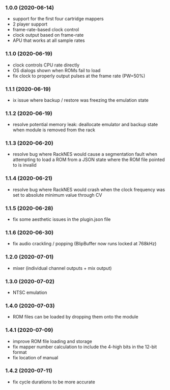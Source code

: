 ### 1.0.0 (2020-06-14)

-   support for the first four cartridge mappers
-   2 player support
-   frame-rate-based clock control
-   clock output based on frame-rate
-   APU that works at all sample rates

### 1.1.0 (2020-06-19)

-   clock controls CPU rate directly
-   OS dialogs shown when ROMs fail to load
-   fix clock to properly output pulses at the frame rate (PW=50%)

### 1.1.1 (2020-06-19)

-   ix issue where backup / restore was freezing the emulation state

### 1.1.2 (2020-06-19)

-   resolve potential memory leak: deallocate emulator and backup state when
    module is removed from the rack

### 1.1.3 (2020-06-20)

-   resolve bug where RackNES would cause a segmentation fault when attempting
    to load a ROM from a JSON state where the ROM file pointed to is invalid

### 1.1.4 (2020-06-21)

-   resolve bug where RackNES would crash when the clock frequency was set to
    absolute minimum value through CV

### 1.1.5 (2020-06-28)

-   fix some aesthetic issues in the plugin.json file

### 1.1.6 (2020-06-30)

-   fix audio crackling / popping (BlipBuffer now runs locked at 768kHz)

### 1.2.0 (2020-07-01)

-   mixer (individual channel outputs + mix output)

### 1.3.0 (2020-07-02)

-   NTSC emulation

### 1.4.0 (2020-07-03)

-   ROM files can be loaded by dropping them onto the module

### 1.4.1 (2020-07-09)

-   improve ROM file loading and storage
-   fix mapper number calculation to include the 4-high bits in the 12-bit
    format
-   fix location of manual

### 1.4.2 (2020-07-11)

-   fix cycle durations to be more accurate
